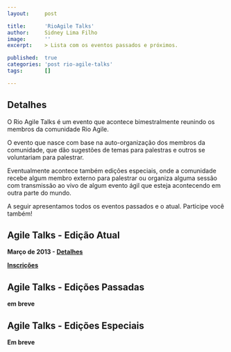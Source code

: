 ```yaml
---
layout:     post

title:      'RioAgile Talks'
author:     Sidney Lima Filho
image:      ''
excerpt:    > Lista com os eventos passados e próximos.

published:  true
categories: 'post rio-agile-talks'
tags:       []

---
```


## Detalhes

O Rio Agile Talks é um evento que acontece bimestralmente reunindo os membros da comunidade Rio Agile. 

O evento que nasce com base na auto-organização dos membros da comunidade, que dão sugestões de temas para palestras e outros se voluntariam para palestrar.

Eventualmente acontece também edições especiais, onde a comunidade recebe algum membro externo para palestrar ou organiza alguma sessão com transmissão ao vivo de algum evento ágil que esteja acontecendo em outra parte do mundo.

A seguir apresentamos todos os eventos passados e o atual. Participe você também!

## Agile Talks - Edição Atual

**Março de 2013 - <a href="agiletalks_2013_03.md">Detalhes</a>**

**<a href="http://rioagiletalks-eorg.eventbrite.com/#">Inscrições</a>**

## Agile Talks - Edições Passadas

**em breve**

## Agile Talks - Edições Especiais

**Em breve**
